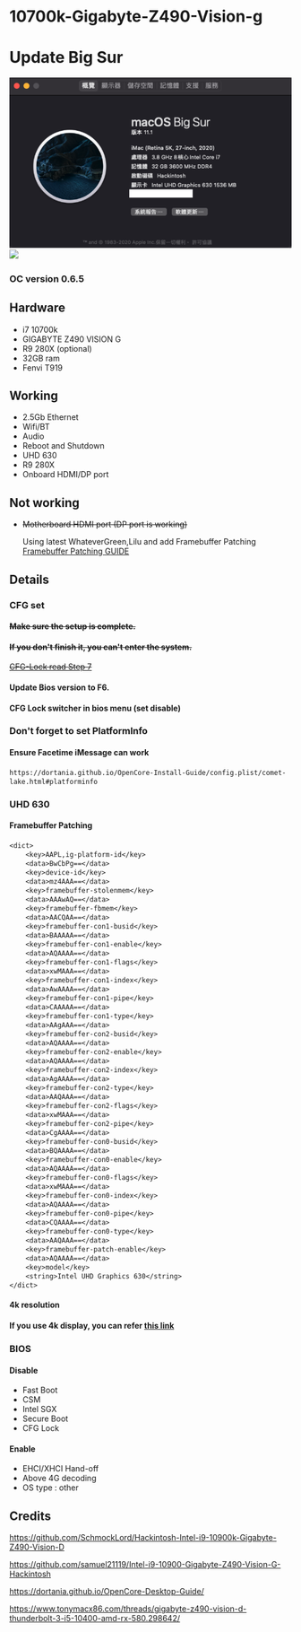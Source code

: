 # 10700k-Gigabyte-Z490-Vision-g

# Update Big Sur
![](3.png)
![](2.png)


### OC version 0.6.5
## Hardware
- i7 10700k
- GIGABYTE Z490 VISION G 
- R9 280X (optional)
- 32GB ram
- Fenvi T919
## Working
- 2.5Gb Ethernet
- Wifi/BT
- Audio
- Reboot and Shutdown
- UHD 630 
- R9 280X 
- Onboard HDMI/DP port
## Not working 
- ~~Motherboard HDMI port (DP port is working)~~
  

  Using latest WhateverGreen,Lilu and add Framebuffer Patching  
[Framebuffer Patching GUIDE](https://www.tonymacx86.com/threads/guide-general-framebuffer-patching-guide-hdmi-black-screen-problem.269149/)
## Details

### CFG set 
#### ~~Make sure the setup is complete.~~
#### ~~If you don't finish it, you can't enter the system.~~
~~[CFG-Lock read Step 7](https://www.tonymacx86.com/threads/gigabyte-z490-vision-d-thunderbolt-3-i5-10400-amd-rx-580.298642/)~~

#### Update Bios version to F6.
#### CFG Lock switcher in bios menu (set disable) 

### Don't forget to set PlatformInfo

#### Ensure Facetime iMessage can work 
    https://dortania.github.io/OpenCore-Install-Guide/config.plist/comet-lake.html#platforminfo


### UHD 630 
#### Framebuffer Patching

    <dict>
        <key>AAPL,ig-platform-id</key>
        <data>BwCbPg==</data>
        <key>device-id</key>
        <data>mz4AAA==</data>
        <key>framebuffer-stolenmem</key>
        <data>AAAwAQ==</data>
        <key>framebuffer-fbmem</key>
        <data>AACQAA==</data>
        <key>framebuffer-con1-busid</key>
        <data>BAAAAA==</data>
        <key>framebuffer-con1-enable</key>
        <data>AQAAAA==</data>
        <key>framebuffer-con1-flags</key>
        <data>xwMAAA==</data>
        <key>framebuffer-con1-index</key>
        <data>AwAAAA==</data>
        <key>framebuffer-con1-pipe</key>
        <data>CAAAAA==</data>
        <key>framebuffer-con1-type</key>
        <data>AAgAAA==</data>
        <key>framebuffer-con2-busid</key>
        <data>AQAAAA==</data>
        <key>framebuffer-con2-enable</key>
        <data>AQAAAA==</data>
        <key>framebuffer-con2-index</key>
        <data>AgAAAA==</data>
        <key>framebuffer-con2-type</key>
        <data>AAQAAA==</data>
        <key>framebuffer-con2-flags</key>
        <data>xwMAAA==</data>
        <key>framebuffer-con2-pipe</key>
        <data>CgAAAA==</data>
        <key>framebuffer-con0-busid</key>
        <data>BQAAAA==</data>
        <key>framebuffer-con0-enable</key>
        <data>AQAAAA==</data>
        <key>framebuffer-con0-flags</key>
        <data>xwMAAA==</data>
        <key>framebuffer-con0-index</key>
        <data>AQAAAA==</data>
        <key>framebuffer-con0-pipe</key>
        <data>CQAAAA==</data>
        <key>framebuffer-con0-type</key>
        <data>AAQAAA==</data>
        <key>framebuffer-patch-enable</key>
        <data>AQAAAA==</data>
        <key>model</key>
        <string>Intel UHD Graphics 630</string>
    </dict>
 
#### 4k resolution 
#### If you use 4k display, you can refer [this link](https://github.com/georgetree/hackintosh-10700k-Gigabyte-Z490-Vision-g/issues/3)  



### BIOS

#### Disable
- Fast Boot
- CSM
- Intel SGX
- Secure Boot
- CFG Lock
#### Enable
- EHCI/XHCI Hand-off
- Above 4G decoding
- OS type : other

## Credits
https://github.com/SchmockLord/Hackintosh-Intel-i9-10900k-Gigabyte-Z490-Vision-D

https://github.com/samuel21119/Intel-i9-10900-Gigabyte-Z490-Vision-G-Hackintosh

https://dortania.github.io/OpenCore-Desktop-Guide/

https://www.tonymacx86.com/threads/gigabyte-z490-vision-d-thunderbolt-3-i5-10400-amd-rx-580.298642/
